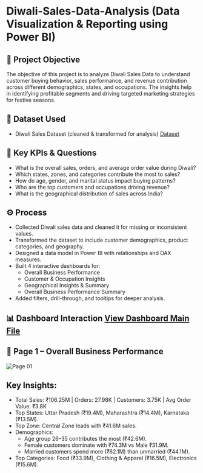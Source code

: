 # Diwali-Sales-Data-Analysis (Data Visualization & Reporting using Power BI)
## 🎯 Project Objective
The objective of this project is to analyze Diwali Sales Data to understand customer buying behavior, sales performance, and revenue contribution across different demographics, states, and occupations. The insights help in identifying profitable segments and driving targeted marketing strategies for festive seasons.

## 📂 Dataset Used
- Diwali Sales Dataset (cleaned & transformed for analysis) <a href="https://github.com/sabaribala2004-dataanalyst/Data-Visualization-and-Storytelling/blob/main/Diwali%20Sales%20Data.xlsx"> Dataset</a>

## 🔑 Key KPIs & Questions
- What is the overall sales, orders, and average order value during Diwali?
- Which states, zones, and categories contribute the most to sales?
- How do age, gender, and marital status impact buying patterns?
- Who are the top customers and occupations driving revenue?
- What is the geographical distribution of sales across India?

## ⚙️ Process
- Collected Diwali sales data and cleaned it for missing or inconsistent values.
- Transformed the dataset to include customer demographics, product categories, and geography.
- Designed a data model in Power BI with relationships and DAX measures.
- Built 4 interactive dashboards for:
  - Overall Business Performance
  - Customer & Occupation Insights
  - Geographical Insights & Summary
  - Overall Business Performance Summary
- Added filters, drill-through, and tooltips for deeper analysis.

## 📊 Dashboard Interaction <a href="https://github.com/sabaribala2004-dataanalyst/Data-Visualization-and-Storytelling/blob/main/Diwali-Sales-Dashboard.pbix"> View Dashboard Main File </a>

## 📌 Page 1 – Overall Business Performance

![Page 01](https://github.com/user-attachments/assets/8e249e16-26ac-4783-8eb9-14fb94442caa)

   ## Key Insights:

- Total Sales: ₹106.25M | Orders: 27.98K | Customers: 3.75K | Avg Order Value: ₹3.8K
- Top States: Uttar Pradesh (₹19.4M), Maharashtra (₹14.4M), Karnataka (₹13.5M).
- Top Zone: Central Zone leads with ₹41.6M sales.
- Demographics:
  - Age group 26–35 contributes the most (₹42.6M).
  - Female customers dominate with ₹74.3M vs Male ₹31.9M.
  - Married customers spend more (₹62.1M) than unmarried (₹44.1M).
- Top Categories: Food (₹33.9M), Clothing & Apparel (₹16.5M), Electronics (₹15.6M).
